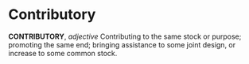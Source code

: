 # Contributory

**CONTRIBUTORY**, _adjective_ Contributing to the same stock or purpose; promoting the same end; bringing assistance to some joint design, or increase to some common stock.
